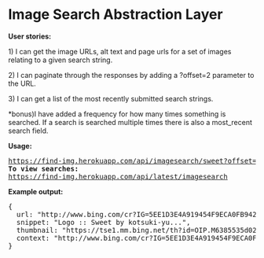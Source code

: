 <div class="padding main-div">
    <h1>Image Search Abstraction Layer</h1>
    <div class="inset-div">
        <p>
            <strong>
              User stories:
            </strong>
        </p>
        <div class="push-left">
          <p>
               1) I can get the image URLs, alt text and page urls for a set of images relating to a given search string.
          </p>
        </div>
        <div class="push-left">
          <p>
               2) I can paginate through the responses by adding a ?offset=2 parameter to the URL.
          </p>
        </div>
        <div class="push-left">
          <p>
               3) I can get a list of the most recently submitted search strings.
          </p>
        </div>
        <div class="push-left">
          <p>
               *bonus)I have added a frequency for how many times something is searched. If a search is searched multiple times there is also a most_recent search field.
          </p>
        </div>
    </div>
    <p>
      <strong>
        Usage:
      </strong>
    </p>
<pre>
<a href="https://find-img.herokuapp.com/api/imagesearch/sweet?offset=2">https://find-img.herokuapp.com/api/imagesearch/sweet?offset=2</a>
<b>To view searches:</b>
<a href="https://find-img.herokuapp.com/api/latest/imagesearch">https://find-img.herokuapp.com/api/latest/imagesearch</a>
</pre>
    <p>
      <strong>
        Example output:
      </strong>
    </p>
<pre>
{
  url: "http://www.bing.com/cr?IG=5EE1D3E4A919454F9ECA0FB94213A682&CID=3EF51D0938756D822383173F39926C33&rd=1&h=-pMwjQCVKHxQ3mM41Tks_FtFWU2UgsSFUQn-1A8YwT8&v=1&r=http%3a%2f%2ffc05.deviantart.net%2ffs35%2fi%2f2008%2f292%2fe%2f4%2fLogo____Sweet_by_kotsuki_yuka.jpg&p=DevEx,5008.1",
  snippet: "Logo :: Sweet by kotsuki-yu...",
  thumbnail: "https://tse1.mm.bing.net/th?id=OIP.M6385535d0206ad75135be34dd3984c59o0&pid=Api",
  context: "http://www.bing.com/cr?IG=5EE1D3E4A919454F9ECA0FB94213A682&CID=3EF51D0938756D822383173F39926C33&rd=1&h=uJOcE5wTMy6-ZeVSXr9c_FFCzPOzmoy3qFNyzsAfDCc&v=1&r=http%3a%2f%2fkotsuki-yuka.deviantart.com%2fart%2fLogo-Sweet-101056202&p=DevEx,5007.1"
}
</pre>
</div>

